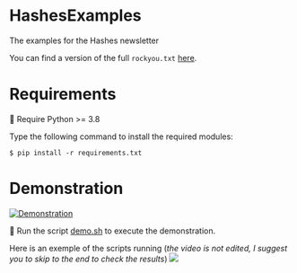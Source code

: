 # HashesExamples

The examples for the Hashes newsletter

You can find a version of the full `rockyou.txt` [here](https://github.com/brannondorsey/naive-hashcat/releases/download/data/rockyou.txt).

# Requirements

:triangular_flag_on_post: Require Python >= 3.8

Type the following command to install the required modules:

```shell
$ pip install -r requirements.txt
```

# Demonstration

[![Demonstration](https://github.com/ExcelliumSA/HashsExamples/actions/workflows/demo.yml/badge.svg?branch=main)](https://github.com/ExcelliumSA/HashsExamples/actions/workflows/demo.yml)

:dash: Run the script [demo.sh](demo.sh) to execute the demonstration.

Here is an exemple of the scripts running (*the video is not edited, I suggest you to skip to the end to check the results*) <a href="https://asciinema.org/a/2y6fTRUNJEZxUY4cQbNvkdHqT"><img src="https://asciinema.org/a/2y6fTRUNJEZxUY4cQbNvkdHqT.png"/></a>
